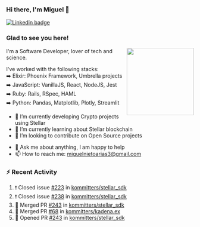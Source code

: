 ### Hi there, I'm Miguel 👋

<a href="https://linkedin.com/in/miguelnietoa/" target="_blank" rel="noopener noreferrer">
  <img src="https://img.shields.io/badge/-LinkedIn-0e76a8?style=flat-square&logo=Linkedin&logoColor=white" alt="Linkedin badge">
</a>
<!-- [![Website Badge](https://img.shields.io/badge/Website-3b5998?style=flat-square&logo=google-chrome&logoColor=white)](#notavailablenow#) 

<img src="https://i.imgur.com/tbrLrt5.gif" width=400 alt="Coding GIF" align="right"/>
-->


### Glad to see you here!
<a href="https://github.com/miguelnietoa"><img src="https://github-readme-stats.vercel.app/api?username=miguelnietoa&show_icons=true&hide_border=true&count_private=true&include_all_commits=true&theme=tokyonight" height="180em" align="right"/></a>
I'm a Software Developer, lover of tech and science. 

I've worked with the following stacks:\
➡️ Elixir: Phoenix Framework, Umbrella projects\
➡️ JavaScript: VanillaJS, React, NodeJS, Jest\
➡️ Ruby: Rails, RSpec, HAML\
➡️ Python: Pandas, Matplotlib, Plotly, Streamlit

- 🔭 I’m currently developing Crypto projects using Stellar
- 🌱 I’m currently learning about Stellar blockchain
- 👯 I’m looking to contribute on Open Source projects
<!-- 
- 😄 I just finished a Machine Learning course! 
- 🤔 I’m looking for help with ...
-->
- 💬 Ask me about anything, I am happy to help
- 📫 How to reach me: miguelnietoarias3@gmail.com

### ⚡ Recent Activity

<!--START_SECTION:activity-->
1. ❗️ Closed issue [#223](https://github.com/kommitters/stellar_sdk/issues/223) in [kommitters/stellar_sdk](https://github.com/kommitters/stellar_sdk)
2. ❗️ Closed issue [#238](https://github.com/kommitters/stellar_sdk/issues/238) in [kommitters/stellar_sdk](https://github.com/kommitters/stellar_sdk)
3. 🎉 Merged PR [#243](https://github.com/kommitters/stellar_sdk/pull/243) in [kommitters/stellar_sdk](https://github.com/kommitters/stellar_sdk)
4. 🎉 Merged PR [#68](https://github.com/kommitters/kadena.ex/pull/68) in [kommitters/kadena.ex](https://github.com/kommitters/kadena.ex)
5. 💪 Opened PR [#243](https://github.com/kommitters/stellar_sdk/pull/243) in [kommitters/stellar_sdk](https://github.com/kommitters/stellar_sdk)
<!--END_SECTION:activity-->
